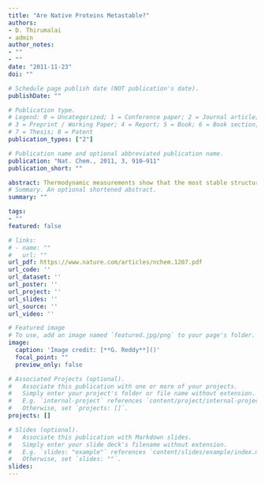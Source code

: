 ```yaml
---
title: "Are Native Proteins Metastable?"
authors:
- D. Thirumalai 
- admin
author_notes:
- ""
- ""
date: "2011-11-23"
doi: ""

# Schedule page publish date (NOT publication's date).
publishDate: ""

# Publication type.
# Legend: 0 = Uncategorized; 1 = Conference paper; 2 = Journal article;
# 3 = Preprint / Working Paper; 4 = Report; 5 = Book; 6 = Book section;
# 7 = Thesis; 8 = Patent
publication_types: ["2"]

# Publication name and optional abbreviated publication name.
publication: "Nat. Chem., 2011, 3, 910–911"
publication_short: ""

abstract: Thermodynamic measurements show that the most stable structural form of a number of proteins under cellular conditions is fibrillar, implying that their functional states may only be metastable.
# Summary. An optional shortened abstract.
summary: ""

tags:
- ""
featured: false

# links:
# - name: ""
#   url: ""
url_pdf: https://www.nature.com/articles/nchem.1207.pdf
url_code: ''
url_dataset: ''
url_poster: ''
url_project: ''
url_slides: ''
url_source: ''
url_video: ''

# Featured image
# To use, add an image named `featured.jpg/png` to your page's folder. 
image:
  caption: 'Image credit: [**G. Reddy**]()'
  focal_point: ""
  preview_only: false

# Associated Projects (optional).
#   Associate this publication with one or more of your projects.
#   Simply enter your project's folder or file name without extension.
#   E.g. `internal-project` references `content/project/internal-project/index.md`.
#   Otherwise, set `projects: []`.
projects: []

# Slides (optional).
#   Associate this publication with Markdown slides.
#   Simply enter your slide deck's filename without extension.
#   E.g. `slides: "example"` references `content/slides/example/index.md`.
#   Otherwise, set `slides: ""`.
slides:
---
```

